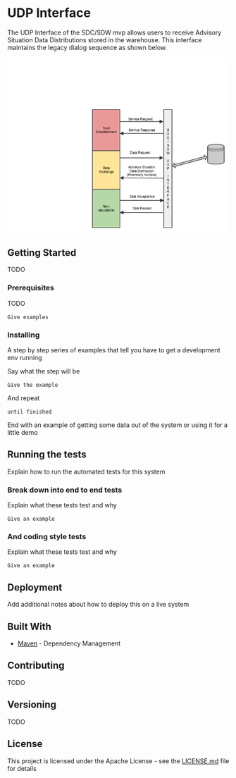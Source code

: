 # UDP Interface

The UDP Interface of the SDC/SDW mvp allows users to receive Advisory Situation Data Distributions stored in the warehouse. This interface maintains the legacy dialog sequence as shown below.

![UDP Dialog Sequence](images/udp_dialog_sequence.png)

## Getting Started

TODO

### Prerequisites

TODO

```
Give examples
```

### Installing

A step by step series of examples that tell you have to get a development env running

Say what the step will be

```
Give the example
```

And repeat

```
until finished
```

End with an example of getting some data out of the system or using it for a little demo

## Running the tests

Explain how to run the automated tests for this system

### Break down into end to end tests

Explain what these tests test and why

```
Give an example
```

### And coding style tests

Explain what these tests test and why

```
Give an example
```

## Deployment

Add additional notes about how to deploy this on a live system

## Built With

* [Maven](https://maven.apache.org/) - Dependency Management


## Contributing

TODO

## Versioning

TODO


## License

This project is licensed under the Apache License - see the [LICENSE.md](LICENSE.md) file for details



